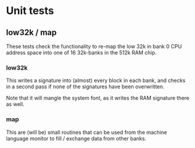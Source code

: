 
# Unit tests

## low32k / map

These tests check the functionality to re-map the low 32k in bank 0 CPU address space into one of 16 32k-banks
in the 512k RAM chip.

### low32k 

This writes a signature into (almost) every block in each bank, and checks in a second pass if none of the
signatures have been overwritten.

Note that it will mangle the system font, as it writes the RAM signature there as well.

### map

This are (will be) small routines that can be used from the machine language monitor to fill / exchange 
data from other banks.

